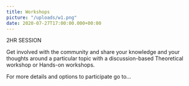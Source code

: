 ```yaml
---
title: Workshops
picture: "/uploads/w1.png"
date: 2020-07-27T17:00:00.000+00:00
---
```


2HR SESSION


Get involved with the community and share your 
knowledge and your thoughts around a particular 
topic with a discussion-based Theoretical workshop 
or Hands-on workshops. 

For more details and options to participate go to...

